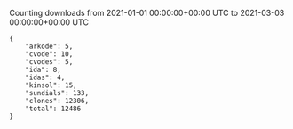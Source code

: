
Counting downloads from 2021-01-01 00:00:00+00:00 UTC to 2021-03-03 00:00:00+00:00 UTC

```
{
    "arkode": 5,
    "cvode": 10,
    "cvodes": 5,
    "ida": 8,
    "idas": 4,
    "kinsol": 15,
    "sundials": 133,
    "clones": 12306,
    "total": 12486
}
```

